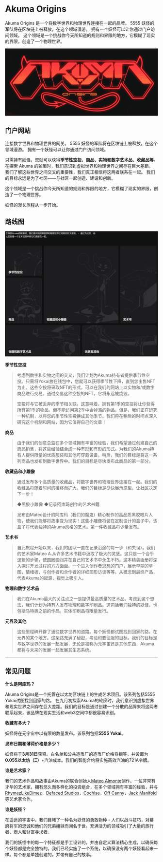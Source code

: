 # Akuma Origins

Akuma Origins 是一个将数字世界和物理世界连接在一起的品牌。
5555 妖怪的军队将在区块链上被释放，在这个领域漫游。 拥有一个妖怪可以让你通过门户访问领域。 这个领域是一个挑战你今天所知道的规则和界限的地方，它模糊了现实的界限，创造了一个物理世界。

![image-20220803135617763](image-20220803135617763.png)

## 门户网站

连接数字世界和物理世界的网关。
5555 妖怪的军队将在区块链上被释放，在这个领域漫游。 拥有一个妖怪可以让你通过门户访问领域。

只需持有妖怪，您就可以获得**季节性空投、商品、实物和数字艺术品、收藏品等**。 在探索 Akuma 的轮廓时，我们意识到虚拟世界和物理世界之间存在巨大差距。 我们了解这些世界之间交叉的重要性，我们真正相信将这两者联系在一起。 我们的目标永远是为了社区——与社区一起创造、建设和创新。

这个领域是一个挑战你今天所知道的规则和界限的地方，它模糊了现实的界限，创造了一个物理世界。

妖怪的漫长旅程从一步开始。

## 路线图

![image-20220803134144332](image-20220803134144332.png)

**季节性空投**

> 考虑到数字和实物之间的交叉，我们计划为Akuma持有者提供季节性空投。只需将Yokai放在钱包中，您就可以获得季节性下降，直到您出售NFT为止。这些空投将采取NFT的形式，可以在我们的网站上以实物和/或数字商品进行交易。通过交易这种空投的NFT，它将永远被烧毁。
>
> 空投将与它被丢弃的季节相关联。这意味着，拥有第1季的空投将让你获得所有第1季的物品，但不能访问第2季中会掉落的物品。但是，我们正在研究一种机制，以将您的季节性空投换成其他季节。我们将在稍后的时间点深入研究这个机制和网站，因为它值得自己的文章！

**商品**

> 由于我们的创意总监在多个领域拥有丰富的经验，我们希望通过创建自己的商品销售，将这些经验结合成一种有形和有形的形式。为我们的Akuma持有人提供限量的优质服装和其他可穿戴设备。稍后，我们的目标是将这一系列商品也发布到数字世界中。我们的目标是尽快发布此商品的第一部分。

**收藏品和小雕像**

> 通过发布多个高质量的收藏品，将数字世界和物理世界连接在一起。我们的收藏品将随着时间的推移而扩大，我们的目标是尽快展示原型，让社区决定下一步！
>
> ◆黑胶小雕像
> ◆记录阿库玛创作的艺术书籍

> 发布由Mateo设计的阿库玛（我们的魔鬼）精心制作的高品质黑胶唱片人物，使我们能够将故事变为现实！这些小雕像将装在定制设计的盒子中，该盒子将代表独特的Akuma风格的艺术。第一件收藏品将少量发布。

**艺术书**

> 自此旅程开始以来，我们的团队一直在记录沿途的每一步（和失误）。我们的艺术家Mateo A.从许多艺术书籍中汲取了极大的灵感。这只是一个合乎逻辑的步骤，使圆圈圆润并在自己的艺术书中永生不朽。这本精装画册将深入探讨开发过程的方方面面。一个进入创作者思想的门户，展示早期的草图，情绪板，与创作者和合作者的详细图形访谈等等。从概念到最终产品，代表Akuma的起源，视觉上吸引人。

**物理和数字艺术品**

> 我们在Akuma最大的关注点之一是提供最高质量的艺术品。考虑到这个想法，我们计划为持有人发布物理和数字印刷品。这包括我们独特的妖怪，也包括马特奥之前的作品。实体印刷品将限量发行。

**元界及其他**

> 这些里程碑开辟了通往数字世界的道路。每个妖怪都试图找到回家的路，在元界的某个地方。这条路充满了秘密，考验和要征服的目标。我们的目标是与数字世界的发展一起发展，无论是被称为元宇宙还是其他东西，Akuma都将与未来的发展一起发展其生态系统。

---

## 常见问题

**什么是阿库玛？**

Akuma Origins是一个托管在以太坊区块链上的生成艺术项目。该系列包括5555 Yokai试图找到回家的路。
在九月初探索Akuma的轮廓时，我们意识到虚拟世界和现实世界之间存在巨大差距。我们的目标是通过创建一个分散的品牌来将这两者联系起来，该品牌在现实生活和web3空间中都很容易识别。

**收藏有多大？**

妖怪将在元宇宙中以有限的数量发布。该系列包括**5555 Yokai**。

**发布日期和薄荷价格是多少？**

妖怪将于**3月31日**获释。白名单和公共造币厂的造币厂价格将相等，并设置为**0.055以太坊（Ξ）**+汽油成本。我们的智能合约将实施高效汽油的721A令牌。

**谁是艺术家？**

我们的艺术作品和故事由Akuma的联合创始人[Mateo Almonte](https://twitter.com/mateo9k/status/1415017753510129667?s=20&t=rw1s9cP8tXT0m4EK9TXP3w)创作。一位非常有才华的艺术家，拥有悠久而多样化的投资组合，在多个领域拥有丰富的经验，并与[RhymezLikeDimez](https://www.instagram.com/rhymezlikedimez/)，[Defaced Studios](https://twitter.com/Defacedstudio)，[Cochise](https://twitter.com/cochise)，[Off Canny](https://twitter.com/offcanny)，[Jack Manifold](https://twitter.com/JackManifoldTV)等艺术家合作。

**谁是妖怪？**

在遥远的宇宙中，我们目睹了一种名为妖怪的勇敢物种 - 人们以战斗技巧，对幕府将军的忠诚和他们的兄弟姐妹而闻名于世。充满活力的领域吸引了大量的旅行者，商人和财富寻求者。

我们的妖怪中的每一个特征都是手工设计的，并由自定义算法精心生成，以确保每个妖怪都是完全独特的。我们已经实施了一个系统，以确保没有两个妖怪看起来一样。每个都是单独创建的，并带有自己的故事。
